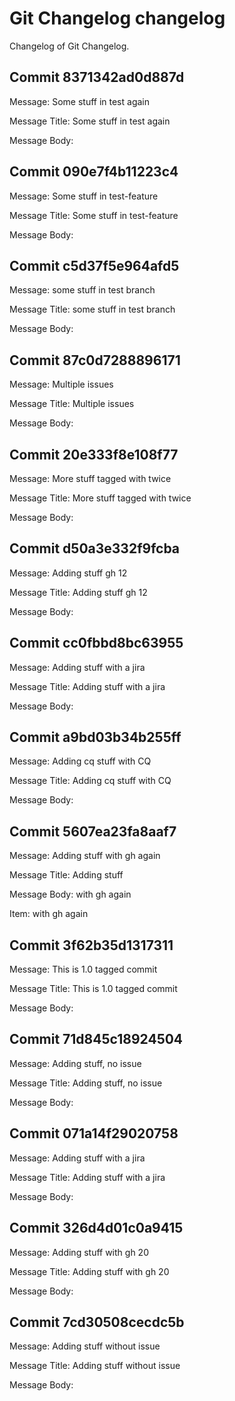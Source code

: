 # Git Changelog changelog

Changelog of Git Changelog.

## Commit 8371342ad0d887d
 Message: Some stuff in test again
 
 Message Title: Some stuff in test again

 Message Body: 
 

## Commit 090e7f4b11223c4
 Message: Some stuff in test-feature
 
 Message Title: Some stuff in test-feature

 Message Body: 
 

## Commit c5d37f5e964afd5
 Message: some stuff in test branch
 
 Message Title: some stuff in test branch

 Message Body: 
 

## Commit 87c0d7288896171
 Message: Multiple issues
 
 Message Title: Multiple issues

 Message Body: 
 

## Commit 20e333f8e108f77
 Message: More stuff tagged with  twice
 
 Message Title: More stuff tagged with  twice

 Message Body: 
 

## Commit d50a3e332f9fcba
 Message: Adding stuff  gh 12
 
 Message Title: Adding stuff  gh 12

 Message Body: 
 

## Commit cc0fbbd8bc63955
 Message: Adding stuff with a jira
 
 Message Title: Adding stuff with a jira

 Message Body: 
 

## Commit a9bd03b34b255ff
 Message: Adding cq stuff with CQ
 
 Message Title: Adding cq stuff with CQ

 Message Body: 
 

## Commit 5607ea23fa8aaf7
 Message: Adding stuff&#10; with gh again
 
 Message Title: Adding stuff

 Message Body:  with gh again
 
 Item: with gh again
 

## Commit 3f62b35d1317311
 Message: This is 1.0 tagged commit
 
 Message Title: This is 1.0 tagged commit

 Message Body: 
 

## Commit 71d845c18924504
 Message: Adding stuff, no issue
 
 Message Title: Adding stuff, no issue

 Message Body: 
 

## Commit 071a14f29020758
 Message: Adding stuff with a jira
 
 Message Title: Adding stuff with a jira

 Message Body: 
 

## Commit 326d4d01c0a9415
 Message: Adding stuff with gh 20
 
 Message Title: Adding stuff with gh 20

 Message Body: 
 

## Commit 7cd30508cecdc5b
 Message: Adding stuff without issue
 
 Message Title: Adding stuff without issue

 Message Body: